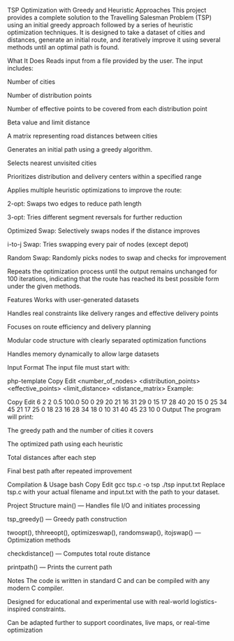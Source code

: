 TSP Optimization with Greedy and Heuristic Approaches
This project provides a complete solution to the Travelling Salesman Problem (TSP) using an initial greedy approach followed by a series of heuristic optimization techniques. It is designed to take a dataset of cities and distances, generate an initial route, and iteratively improve it using several methods until an optimal path is found.

What It Does
Reads input from a file provided by the user.
The input includes:

Number of cities

Number of distribution points

Number of effective points to be covered from each distribution point

Beta value and limit distance

A matrix representing road distances between cities

Generates an initial path using a greedy algorithm.

Selects nearest unvisited cities

Prioritizes distribution and delivery centers within a specified range

Applies multiple heuristic optimizations to improve the route:

2-opt: Swaps two edges to reduce path length

3-opt: Tries different segment reversals for further reduction

Optimized Swap: Selectively swaps nodes if the distance improves

i-to-j Swap: Tries swapping every pair of nodes (except depot)

Random Swap: Randomly picks nodes to swap and checks for improvement

Repeats the optimization process until the output remains unchanged for 100 iterations, indicating that the route has reached its best possible form under the given methods.

Features
Works with user-generated datasets

Handles real constraints like delivery ranges and effective delivery points

Focuses on route efficiency and delivery planning

Modular code structure with clearly separated optimization functions

Handles memory dynamically to allow large datasets

Input Format
The input file must start with:

php-template
Copy
Edit
<number_of_nodes> <distribution_points> <effective_points> <beta> <limit_distance> <range>
<distance_matrix>
Example:

Copy
Edit
6 2 2 0.5 100.0 50
0 29 20 21 16 31
29 0 15 17 28 40
20 15 0 25 34 45
21 17 25 0 18 23
16 28 34 18 0 10
31 40 45 23 10 0
Output
The program will print:

The greedy path and the number of cities it covers

The optimized path using each heuristic

Total distances after each step

Final best path after repeated improvement

Compilation & Usage
bash
Copy
Edit
gcc tsp.c -o tsp
./tsp input.txt
Replace tsp.c with your actual filename and input.txt with the path to your dataset.

Project Structure
main() — Handles file I/O and initiates processing

tsp_greedy() — Greedy path construction

twoopt(), thhreeopt(), optimizeswap(), randomswap(), itojswap() — Optimization methods

checkdistance() — Computes total route distance

printpath() — Prints the current path

Notes
The code is written in standard C and can be compiled with any modern C compiler.

Designed for educational and experimental use with real-world logistics-inspired constraints.

Can be adapted further to support coordinates, live maps, or real-time optimization
